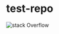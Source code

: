 # test-repo

![stack Overflow](https://drive.google.com/file/d/1zRaFDXcS2mgxwg14CbChUWYvgyiNkU_H/view?usp=drivesdk)
